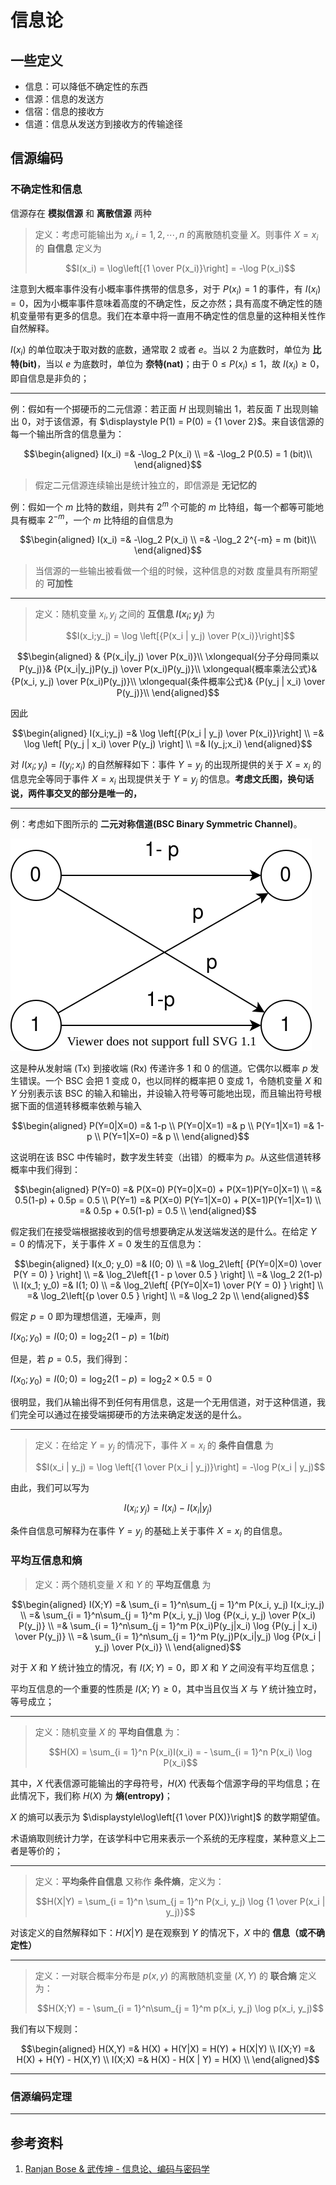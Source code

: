 # 信息论

[annotation]: [id] (29a1fb18-6dbe-4457-9eed-b33af2849700)
[annotation]: [status] (public)
[annotation]: [create_time] (2021-09-22 19:33:29)
[annotation]: [category] (读书笔记)
[annotation]: [tags] (信息论|编码)
[annotation]: [comments] (true)
[annotation]: [url] (http://blog.ccyg.studio/article/29a1fb18-6dbe-4457-9eed-b33af2849700)

## 一些定义

- 信息：可以降低不确定性的东西
- 信源：信息的发送方
- 信宿：信息的接收方
- 信道：信息从发送方到接收方的传输途径

## 信源编码

### 不确定性和信息

信源存在 **模拟信源** 和 **离散信源** 两种

> 定义：考虑可能输出为 $x_i, i=1, 2, \cdots, n$ 的离散随机变量 $X$。则事件 $X=x_i$ 的 **自信息** 定义为
> 
> $$I(x_i) = \log\left[{1 \over P(x_i)}\right] = -\log P(x_i)$$

注意到大概率事件没有小概率事件携带的信息多，对于 $P(x_i) = 1$ 的事件，有 $I(x_i) = 0$，因为小概率事件意味着高度的不确定性，反之亦然；具有高度不确定性的随机变量带有更多的信息。我们在本章中将一直用不确定性的信息量的这种相关性作自然解释。

$I(x_i)$ 的单位取决于取对数的底数，通常取 $2$ 或者 $e$。当以 $2$ 为底数时，单位为 **比特(bit)**，当以 $e$ 为底数时，单位为 **奈特(nat)**；由于 $0 \leqslant P(x_i) \leqslant 1$，故 $I(x_i) \geqslant 0$，即自信息是非负的；

----

例：假如有一个掷硬币的二元信源：若正面 $H$ 出现则输出 $1$，若反面 $T$ 出现则输出 $0$，对于该信源，有 $\displaystyle P(1) = P(0) = {1 \over 2}$。来自该信源的每一个输出所含的信息量为：

$$\begin{aligned}
I(x_i) =& -\log_2 P(x_i) \\
=& -\log_2 P(0.5)  = 1 (bit)\\
\end{aligned}$$

> 假定二元信源连续输出是统计独立的，即信源是 **无记忆的**

例：假如一个 $m$ 比特的数组，则共有 $2^m$ 个可能的 $m$ 比特组，每一个都等可能地具有概率 $2^{-m}$，一个 $m$ 比特组的自信息为

$$\begin{aligned}
I(x_i) =& -\log_2 P(x_i) \\
=& -\log_2 2^{-m}  = m (bit)\\
\end{aligned}$$

> 当信源的一些输出被看做一个组的时候，这种信息的对数 度量具有所期望的 **可加性**

---

> 定义：随机变量 $x_i, y_j$ 之间的 **互信息 $I(x_i; y_j)$** 为
> 
> $$I(x_i;y_j) = \log \left[{P(x_i | y_j) \over P(x_i)}\right]$$

$$\begin{aligned}
& {P(x_i|y_j) \over P(x_i)}\\
\xlongequal{分子分母同乘以 P(y_j)}& {P(x_i|y_j)P(y_j) \over P(x_i)P(y_j)}\\
\xlongequal{概率乘法公式}& {P(x_i, y_j) \over P(x_i)P(y_j)}\\
\xlongequal{条件概率公式}& {P(y_j | x_i) \over P(y_j)}\\
\end{aligned}$$

因此

$$\begin{aligned}
I(x_i;y_j) =& \log \left[{P(x_i | y_j) \over P(x_i)}\right] \\
=& \log \left[ P(y_j | x_i) \over P(y_j) \right] \\
=& I(y_j;x_i)
\end{aligned}$$

对 $I(x_i;y_j) = I(y_j;x_i)$ 的自然解释如下：事件 $Y = y_j$ 的出现所提供的关于 $X = x_i$ 的信息完全等同于事件 $X = x_i$ 出现提供关于 $Y = y_j$ 的信息。**考虑文氏图，换句话说，两件事交叉的部分是唯一的，**

----

例：考虑如下图所示的 **二元对称信道(BSC Binary Symmetric Channel)**。

![](./images/information_1.1.drawio.svg)

这是种从发射端 (Tx) 到接收端 (Rx) 传递许多 $1$ 和 $0$ 的信道。它偶尔以概率 $p$ 发生错误。一个 BSC 会把 $1$ 变成 $0$，也以同样的概率把 $0$ 变成 $1$，令随机变量 $X$ 和 $Y$ 分别表示该 BSC 的输入和输出，并设输入符号等可能地出现，而且输出符号根据下面的信道转移概率依赖与输入


$$\begin{aligned}
P(Y=0|X=0) =& 1-p \\
P(Y=0|X=1) =& p \\
P(Y=1|X=1) =& 1-p \\
P(Y=1|X=0) =& p \\
\end{aligned}$$

这说明在该 BSC 中传输时，数字发生转变（出错）的概率为 $p$。从这些信道转移概率中我们得到：

$$\begin{aligned}
P(Y=0) =& P(X=0) P(Y=0|X=0) + P(X=1)P(Y=0|X=1) \\
=& 0.5(1-p) + 0.5p = 0.5 \\
P(Y=1) =& P(X=0) P(Y=1|X=0) + P(X=1)P(Y=1|X=1) \\
=& 0.5p + 0.5(1-p) = 0.5 \\
\end{aligned}$$

假定我们在接受端根据接收到的信号想要确定从发送端发送的是什么。在给定 $Y = 0$ 的情况下，关于事件 $X = 0$ 发生的互信息为：

$$\begin{aligned}
I(x_0; y_0) =& I(0; 0) \\
=& \log_2\left[ {P(Y=0|X=0) \over P(Y = 0) } \right] \\
=& \log_2\left[{1 - p \over 0.5 } \right] \\
=& \log_2 2(1-p) \\
I(x_1; y_0) =& I(1; 0) \\
=& \log_2\left[ {P(Y=0|X=1) \over P(Y = 0) } \right] \\
=& \log_2\left[{p \over 0.5 } \right] \\
=& \log_2 2p \\
\end{aligned}$$

假定 $p = 0$ 即为理想信道，无噪声，则

$I(x_0; y_0) = I(0;0) = \log_2 2(1 - p) = 1(bit)$

但是，若 $p = 0.5$，我们得到：

$I(x_0; y_0) = I(0; 0) = \log_2 2(1-p) = \log_2 2 \times 0.5 = 0$

很明显，我们从输出得不到任何有用信息，这是一个无用信道，对于这种信道，我们完全可以通过在接受端掷硬币的方法来确定发送的是什么。

---

> 定义：在给定 $Y = y_j$ 的情况下，事件 $X=x_i$ 的 **条件自信息** 为
> 
> $$I(x_i | y_j) = \log \left[{1 \over P(x_i | y_j)}\right] = -\log P(x_i | y_j)$$


由此，我们可以写为

$$I(x_i;y_j) = I(x_i) - I(x_i | y_j)$$

条件自信息可解释为在事件 $Y = y_j$ 的基础上关于事件 $X = x_i$ 的自信息。

### 平均互信息和熵

> 定义：两个随机变量 $X$ 和 $Y$ 的 **平均互信息** 为

$$\begin{aligned}
I(X;Y) =& \sum_{i = 1}^n\sum_{j = 1}^m P(x_i, y_j) I(x_i;y_j) \\
=& \sum_{i = 1}^n\sum_{j = 1}^m P(x_i, y_j) \log {P(x_i, y_j) \over P(x_i) P(y_j)} \\
=& \sum_{i = 1}^n\sum_{j = 1}^m P(x_i)P(y_j|x_i) \log {P(y_j | x_i) \over P(y_j)} \\
=& \sum_{i = 1}^n\sum_{j = 1}^m P(y_j)P(x_i|y_j) \log {P(x_i | y_j) \over P(x_i)} \\
\end{aligned}$$


对于 $X$ 和 $Y$ 统计独立的情况，有 $I(X;Y) = 0$，即 $X$ 和 $Y$ 之间没有平均互信息；

平均互信息的一个重要的性质是 $I(X; Y) \geqslant 0$，其中当且仅当 $X$ 与 $Y$ 统计独立时，等号成立；

---

> 定义：随机变量 $X$ 的 **平均自信息** 为：
> 
> $$H(X) = \sum_{i = 1}^n P(x_i)I(x_i) = - \sum_{i = 1}^n P(x_i) \log P(x_i)$$

其中，$X$ 代表信源可能输出的字母符号，$H(X)$ 代表每个信源字母的平均信息；在此情况下，我们称 $H(X)$ 为 **熵(entropy)**；

$X$ 的熵可以表示为 $\displaystyle\log\left[{1 \over P(X)}\right]$ 的数学期望值。

术语熵取则统计力学，在该学科中它用来表示一个系统的无序程度，某种意义上二者是等价的；

---

> 定义：**平均条件自信息** 又称作 **条件熵**，定义为：
> 
> $$H(X|Y) = \sum_{i = 1}^n \sum_{j = 1}^n P(x_i, y_j) \log {1 \over P(x_i | y_j)}$$

对该定义的自然解释如下：$H(X|Y)$ 是在观察到 $Y$ 的情况下，$X$ 中的 **信息（或不确定性）**

---

> 定义：一对联合概率分布是 $p(x, y)$ 的离散随机变量 $(X, Y)$ 的 **联合熵** 定义为：
> 
> $$H(X;Y) = - \sum_{i = 1}^n\sum_{j = 1}^m p(x_i, y_j) \log p(x_i, y_j)$$

我们有以下规则：

$$\begin{aligned}
H(X,Y) =& H(X) + H(Y|X) = H(Y) + H(X|Y) \\
I(X;Y) =& H(X) + H(Y) - H(X,Y) \\
I(X;X) =& H(X) - H(X | Y) = H(X) \\
\end{aligned}$$

---

### 信源编码定理

---

## 参考资料

1. [Ranjan Bose & 武传坤 - 信息论、编码与密码学](https://book.douban.com/subject/1220502/)
